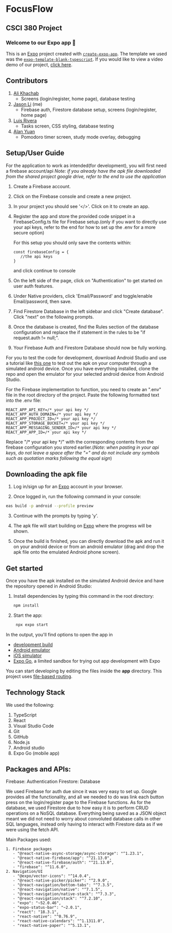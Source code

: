
# FocusFlow

## CSCI 380 Project

### Welcome to our Expo app 👋

This is an [Expo](https://expo.dev) project created with [`create-expo-app`](https://www.npmjs.com/package/create-expo-app).
The template we used was the [`expo-template-blank-typescript`](https://www.npmjs.com/package/expo-template-blank-typescript?activeTab=code).
If you would like to view a video demo of our project, [click here](https://drive.google.com/file/d/1HMkA5Hyw2GoxkXdnqb0fcWh-yfiGs7MJ/view?usp=sharing).

## Contributors

   1. [Ali Khachab](https://github.com/AliKhachab)
      - Screens (login/register, home page), database testing
   2. [Jason Li](https://github.com/Jasonl145) (me)
      - Firebase auth, Firestore database setup, screens (login/register, home page)
   3. [Luis Rivera](https://github.com/riverwaylui)
      - Tasks screen, CSS styling, database testing
   4. [Alan Yuan](https://github.com/AlanYuan16)
      - Pomodoro timer screen, study mode overlay, debugging

## Setup/User Guide

For the application to work as intended(for development), you will first need a firebase account/api
*Note: if you already have the apk file downloaded from the shared project google drive, refer to the end to use the application*

   1. Create a Firebase account.

   2. Click on the Firebase console and create a new project.

   3. In your project you should see '</>'. Click on it to create an app.

   4. Register the app and store the provided code snippet in a FirebaseConfig.ts file for Firebase setup.(only if you want to directly use your api keys, refer to the end for how to set up the .env for a more secure option)
      
      For this setup you should only save the contents within: 
      ```
      const firebaseConfig = {
         //the api keys
      }
      ```
      and click continue to console

   5. On the left side of the page, click on "Authentication" to get started on user auth features.

   6. Under Native providers, click 'Email/Password' and toggle/enable Email/password, then save.

   7. Find Firestore Database in the left sidebar and click "Create database". Click "next" on the following prompts.

   8. Once the database is created, find the Rules section of the database configuration and replace the if statement in the rules to be "if request.auth != null;".

   9. Your Firebase Auth and Firestore Database should now be fully working.

For you to test the code for development, download Android Studio and use a tutorial like [this one](https://www.youtube.com/watch?v=8gc5z3aKc6k) to test out the apk on your computer through a simulated android device. Once you have everything installed, clone the repo and open the emulator for your selected android device from Android Studio.

For the Firebase implementation to function, you need to create an ".env" file in the root directory of the project. Paste the following formatted text into the .env file:
```
REACT_APP_API_KEY=/* your api key */
REACT_APP_AUTH_DOMAIN=/* your api key */
REACT_APP_PROJECT_ID=/* your api key */
REACT_APP_STORAGE_BUCKET=/* your api key */
REACT_APP_MESSAGING_SENDER_ID=/* your api key */
REACT_APP_APP_ID=/* your api key */
```
Replace "/* your api key */" with the corresponding contents from the firebase configuration you stored earlier.(*Note: when pasting in your api keys, do not leave a space after the "=" and do not include any symbols such as quotation marks following the equal sign*)

## Downloading the apk file 

   1. Log in/sign up for an [Expo](https://expo.dev/) account in your browser.

   2. Once logged in, run the following command in your console:

   ```bash
   eas build -p android --profile preview
   ```
   3. Continue with the prompts by typing 'y'.

   4. The apk file will start building on [Expo](https://expo.dev/) where the progress will be shown.

   5. Once the build is finished, you can directly download the apk and run it on your android device or from an android emulator (drag and drop the apk file onto the emulated Android phone screen).

## Get started

Once you have the apk installed on the simulated Android device and have the repository opened in Android Studio:

1. Install dependencies by typing this command in the root directory:

   ```bash
   npm install
   ```

2. Start the app:

   ```bash
    npx expo start
   ```

In the output, you'll find options to open the app in

- [development build](https://docs.expo.dev/develop/development-builds/introduction/)
- [Android emulator](https://docs.expo.dev/workflow/android-studio-emulator/)
- [iOS simulator](https://docs.expo.dev/workflow/ios-simulator/)
- [Expo Go](https://expo.dev/go), a limited sandbox for trying out app development with Expo

You can start developing by editing the files inside the **app** directory. This project uses [file-based routing](https://docs.expo.dev/router/introduction).

## Technology Stack

We used the following:
   1. TypeScript
   2. React
   4. Visual Studio Code
   5. Git
   6. GitHub
   7. Node.js
   8. Android studio
   9. Expo Go (mobile app)


## Packages and APIs:

Firebase: Authentication
Firestore: Database

We used Firebase for auth due since it was very easy to set up. Google provides all the functionality, and all we needed to do was link each button press on the login/register page to the Firebase functions. As for the database, we used Firestore due to how easy it is to perform CRUD operations on a NoSQL database. Everything being saved as a JSON object meant we did not need to worry about convoluted database calls in other SQL languages, instead only having to interact with Firestore data as if we were using the fetch API.

Main Packages used:
```
1. Firebase packages
   - "@react-native-async-storage/async-storage": "^1.23.1",
   - "@react-native-firebase/app": "^21.13.0",
   - "@react-native-firebase/auth": "^21.13.0",
   - "firebase": "^11.6.0",
2. Navigation/UI
   - "@expo/vector-icons": "^14.0.4",
   - "@react-native-picker/picker": "^2.9.0",
   - "@react-navigation/bottom-tabs": "^7.3.5",
   - "@react-navigation/native": "^7.1.5",
   - "@react-navigation/native-stack": "^7.3.3",
   - "@react-navigation/stack": "^7.2.10",
   - "expo": "~52.0.46",
   - "expo-status-bar": "~2.0.1",
   - "react": "18.3.1",
   - "react-native": "^0.76.9",
   - "react-native-calendars": "^1.1311.0",
   - "react-native-paper": "^5.13.1",
```
